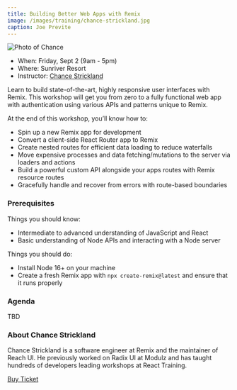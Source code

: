 ```yaml
---
title: Building Better Web Apps with Remix
image: /images/training/chance-strickland.jpg
caption: Joe Previte
---
```

<div class="person"><div class="person-photo"><img src="/images/training/chance-strickland.jpg" alt="Photo of Chance"/></div></div>

* When: Friday, Sept 2 (9am - 5pm)
* Where: Sunriver Resort
* Instructor: [Chance Strickland](https://chance.dev)

Learn to build state-of-the-art, highly responsive user interfaces with Remix. This workshop will get you from zero to a fully functional web app with authentication using various APIs and patterns unique to Remix.

At the end of this workshop, you’ll know how to:

- Spin up a new Remix app for development
- Convert a client-side React Router app to Remix
- Create nested routes for efficient data loading to reduce waterfalls
- Move expensive processes and data fetching/mutations to the server via loaders and actions
- Build a powerful custom API alongside your apps routes with Remix resource routes
- Gracefully handle and recover from errors with route-based boundaries

### Prerequisites

Things you should know:

- Intermediate to advanced understanding of JavaScript and React
- Basic understanding of Node APIs and interacting with a Node server

Things you should do:

- Install Node 16+ on your machine
- Create a fresh Remix app with `npx create-remix@latest` and ensure that it runs properly

### Agenda

TBD

### About Chance Strickland

Chance Strickland is a software engineer at Remix and the maintainer of Reach UI. He previously worked on Radix UI at Modulz and has taught hundreds of developers leading workshops at React Training.

<div class="cta"><a target="_blank" href="https://ti.to/event-loop/cascadiajs-2022/">Buy Ticket</a></div>
